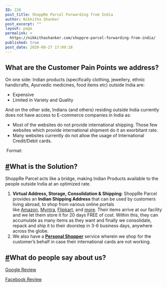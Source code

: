 ```yaml
---
ID: 226
post_title: ShoppRe Parcel Forwarding from India
author: Nikkitha Shanker
post_excerpt: ""
layout: page
permalink: >
  https://nikkithashanker.com/shoppre-parcel-forwarding-from-india/
published: true
post_date: 2020-08-27 17:09:18
---
```

<!-- wp:heading -->
<h2 id="what-are-the-customer-pain-points-we-address">What are the Customer Pain Points we address?</h2>
<!-- /wp:heading -->

<!-- wp:paragraph -->
<p>On one side: Indian products (specifically clothing, jewellery, ethnic handicrafts, Ayurvedic medicines, food items etc) outside India are:</p>
<!-- /wp:paragraph -->

<!-- wp:list -->
<ul><li>Expensive</li><li>Limited in Variety and Quality</li></ul>
<!-- /wp:list -->

<!-- wp:paragraph -->
<p>And on the other side, Indians (and others) residing outside India currently does not have access to E-commerce companies in India as:</p>
<!-- /wp:paragraph -->

<!-- wp:list -->
<ul><li>Most of the websites do not provide international shipping. Those few websites which provide international shipment do it an exorbitant rate.</li><li>Many websites currently do not allow the usage of International Credit/Debit cards.</li></ul>
<!-- /wp:list -->

<!-- wp:paragraph -->
<p>&nbsp;Format:&nbsp;</p>
<!-- /wp:paragraph -->

<!-- wp:heading -->
<h2 id="what-is-the-solution"><a href="https://expeditions.shoppre.com/initiatives/shoppre-parcel-forwarding-solution.html#what-is-the-solution">#</a>What is the Solution?</h2>
<!-- /wp:heading -->

<!-- wp:paragraph -->
<p>ShoppRe Parcel acts like a bridge, making Indian Products available to the people outside India at an optimized rate.</p>
<!-- /wp:paragraph -->

<!-- wp:list {"ordered":true} -->
<ol><li><strong>Virtual Address, Storage, Consolidation &amp; Shipping</strong>: ShoppRe Parcel provides an&nbsp;<strong>Indian Shipping Address</strong>&nbsp;that can be used by customers living abroad, to shop from various online portals like&nbsp;<a href="https://www.shoppre.com/amazon-india-shop-international-shipping" target="_blank" rel="noreferrer noopener">Amazon</a>,&nbsp;<a href="https://www.shoppre.com/myntra-online-shopping-shipping-from-india" target="_blank" rel="noreferrer noopener">Myntra</a>,&nbsp;<a href="https://www.shoppre.com/flipkart-shopping-with-shoppre-from-india" target="_blank" rel="noreferrer noopener">Flipkart</a>, and&nbsp;<a href="https://www.shoppre.com/indian-online-stores" target="_blank" rel="noreferrer noopener">more</a>. Their items arrive at our facility and we let them store it for 20 days FREE of cost. Within this, they can accumulate as many items as they want and finally we consolidate, repack and ship it to their doorstep in 3-6 business days, anywhere across the globe.</li><li>We also have a&nbsp;<strong><a href="https://www.shoppre.com/personal-shopper-shopping-concierge-from-india" target="_blank" rel="noreferrer noopener">Personal Shopper</a></strong>&nbsp;service wherein we shop for the customer’s behalf in case their international cards are not working.</li></ol>
<!-- /wp:list -->

<!-- wp:heading -->
<h2 id="what-do-people-say-about-us"><a href="https://expeditions.shoppre.com/initiatives/shoppre-parcel-forwarding-solution.html#what-do-people-say-about-us">#</a>What do people say about us?</h2>
<!-- /wp:heading -->

<!-- wp:paragraph -->
<p><a href="https://www.google.com/search?q=shoppre%20reviews&amp;oq=shoppre+rev&amp;aqs=chrome.0.0j69i57j0l2j69i64.3001j1j7&amp;sourceid=chrome&amp;ie=UTF-8&amp;npsic=0&amp;rflfq=1&amp;rlha=0&amp;rllag=12926233,77634954,98&amp;tbm=lcl&amp;rldimm=6846577001593112324&amp;lqi=Cg9zaG9wcHJlIHJldmlld3MiAjgB&amp;phdesc=sGEVs64l0Ok&amp;ved=2ahUKEwjGq_mQ7f3mAhXmwzgGHWmRDhUQvS4wBHoECAoQKg&amp;rldoc=1&amp;tbs=lrf:!1m4!1u3!2m2!3m1!1e1!2m1!1e3!3sIAE,lf:1,lf_ui:1&amp;rlst=f#lrd=0x3bae159901e7552f:0x5f03ed821b510704,1,,,&amp;rlfi=hd:;si:6846577001593112324,l,Cg9zaG9wcHJlIHJldmlld3MiAjgB,y,sGEVs64l0Ok;mv:%5B%5B12.9288212,77.6358116%5D,%5B12.8927291,77.63117369999999%5D%5D;tbs:lrf:!1m4!1u3!2m2!3m1!1e1!2m1!1e3!3sIAE,lf:1,lf_ui:1" target="_blank" rel="noreferrer noopener">Google Review</a></p>
<!-- /wp:paragraph -->

<!-- wp:paragraph -->
<p><a href="https://www.facebook.com/pg/goshoppre/reviews/" target="_blank" rel="noreferrer noopener">Facebook Review</a></p>
<!-- /wp:paragraph -->